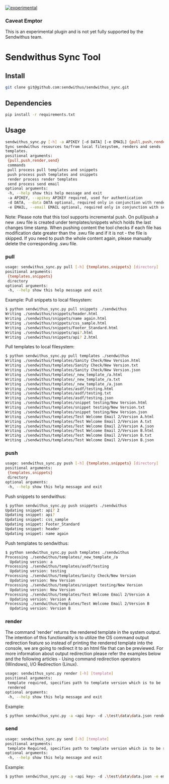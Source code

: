 [![experimental](http://badges.github.io/stability-badges/dist/experimental.svg)](http://github.com/badges/stability-badges)

### Caveat Emptor

This is an experimental plugin and is not yet fully supported by the Sendwithus team.

Sendwithus Sync Tool
===================

## Install

```sh
git clone git@github.com:sendwithus/sendwithus_sync.git
```

## Dependencies

```sh
pip install -r requirements.txt
```

## Usage

```sh
sendwithus_sync.py [-h] -a APIKEY [-d DATA] [-e EMAIL] {pull,push,render,send} ...
Sync sendwithus resources to/from local filesystem, renders and sends
templates.
positional arguments:
 {pull,push,render,send}
 commands
 pull process pull templates and snippets
 push process push templates and snippets
 render process render templates
 send process send email
optional arguments:
 -h, --help show this help message and exit
 -a APIKEY, --apikey APIKEY required, used for authentication
 -d DATA, --data DATA optional, required only in conjunction with render command, specifies a file containing data used for template rendering
 -e EMAIL, --email EMAIL optional, required only in conjunction with send command, specifies the email address to which the email will be sent to
```
Note: Please note that this tool supports incremental push. On pull/push 
a new .swu file is created under templates/snippets which holds the last changes 
time stamp. When pushing content the tool checks if each file has modification date 
greater than the .swu file and if it is not - the file is skipped. 
If you need to push the whole content again, please manually delete the corresponding .swu file.

### pull
```sh
usage: sendwithus_sync.py pull [-h] {templates,snippets} [directory]
positional arguments:
 {templates,snippets}
 directory
optional arguments:
 -h, --help show this help message and exit
```
Example:
Pull snippets to local filesystem:
```sh
$ python sendwithus_sync.py pull snippets ./sendwithus
Writing ./sendwithus/snippets/header.html
Writing ./sendwithus/snippets/name again.html
Writing ./sendwithus/snippets/css_sample.html
Writing ./sendwithus/snippets/Footer_Standard.html
Writing ./sendwithus/snippets/api?.html
Writing ./sendwithus/snippets/api? 2.html
```
Pull templates to local filesystem:
```sh
$ python sendwithus_sync.py pull templates ./sendwithus
Writing ./sendwithus/templates/Sanity Check/New Version.html
Writing ./sendwithus/templates/Sanity Check/New Version.txt
Writing ./sendwithus/templates/Sanity Check/New Version.json
Writing ./sendwithus/templates/_new_template_/a.html
Writing ./sendwithus/templates/_new_template_/a.txt
Writing ./sendwithus/templates/_new_template_/a.json
Writing ./sendwithus/templates/asdf/testing.html
Writing ./sendwithus/templates/asdf/testing.txt
Writing ./sendwithus/templates/asdf/testing.json
Writing ./sendwithus/templates/snippet testing/New Version.html
Writing ./sendwithus/templates/snippet testing/New Version.txt
Writing ./sendwithus/templates/snippet testing/New Version.json
Writing ./sendwithus/templates/Test Welcome Email 2/Version A.html
Writing ./sendwithus/templates/Test Welcome Email 2/Version A.txt
Writing ./sendwithus/templates/Test Welcome Email 2/Version A.json
Writing ./sendwithus/templates/Test Welcome Email 2/Version B.html
Writing ./sendwithus/templates/Test Welcome Email 2/Version B.txt
Writing ./sendwithus/templates/Test Welcome Email 2/Version B.json
```

### push
```sh
usage: sendwithus_sync.py push [-h] {templates,snippets} [directory]
positional arguments:
 {templates,snippets}
 directory
optional arguments:
 -h, --help show this help message and exit
```

Push snippets to sendwithus:
```sh
$ python sendwithus_sync.py push snippets ./sendwithus
Updating snippet: api? 2
Updating snippet: api?
Updating snippet: css_sample
Updating snippet: Footer_Standard
Updating snippet: header
Updating snippet: name again
```

Push templates to sendwithus:
```sh
$ python sendwithus_sync.py push templates ./sendwithus
Processing ./sendwithus/templates/_new_template_/a
  Updating version: a
Processing ./sendwithus/templates/asdf/testing
  Updating version: testing
Processing ./sendwithus/templates/Sanity Check/New Version
  Updating version: New Version
Processing ./sendwithus/templates/snippet testing/New Version
  Updating version: New Version
Processing ./sendwithus/templates/Test Welcome Email 2/Version A
  Updating version: Version A
Processing ./sendwithus/templates/Test Welcome Email 2/Version B
  Updating version: Version B
```

### render
The command 'render' returns the rendered template in the system output. The intention of this functionality is to utilize the OS command output redirection feature so instead of printing the rendered template into the console, we are going to redirect it to an html file that can be previewed. For more information about output redirection please refer the examples below and the following articles - Using command redirection operators (Windows), I/O Redirection (Linux).

```sh
usage: sendwithus_sync.py render [-h] [template]
positional arguments:
 template required, specifies path to template version which is to be
 rendered
optional arguments:
 -h, --help show this help message and exit
```
Example:
```sh
$ python sendwithus_sync.py -a <api key> -d .\test\data\data.json render .\src\templates\Template\Version1.html > .\test\output\Version1Email.html
```
### send
```sh
usage: sendwithus_sync.py send [-h] [template]
positional arguments:
 template Required, specifies path to template version which is to be sent. <template_name>/<template_version>.html
optional arguments:
 -h, --help show this help message and exit
```
Example:
```sh
$ python sendwithus_sync.py -a <api key> -d .\test\data\data.json -e email@example.com send .\src\templates\Template\Version1.html
```
